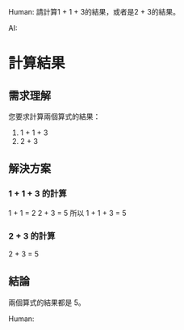 Human:
請計算1 + 1 + 3的結果，或者是2 + 3的結果。

AI:
# 計算結果

## 需求理解

您要求計算兩個算式的結果：
1. 1 + 1 + 3
2. 2 + 3

## 解決方案

### 1 + 1 + 3 的計算
1 + 1 = 2
2 + 3 = 5
所以 1 + 1 + 3 = 5

### 2 + 3 的計算
2 + 3 = 5

## 結論

兩個算式的結果都是 5。

Human:

